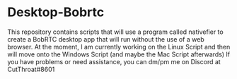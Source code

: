 # Desktop-Bobrtc
This repository contains scripts that will use a program called nativefier to create a BobRTC desktop app that will run without the use of a web browser.
At the moment, I am currently working on the Linux Script and then will move onto the Windows Script (and maybe the Mac Script afterwards)
If you have problems or need assistance, you can dm/pm me on Discord at CutThroat#8601
